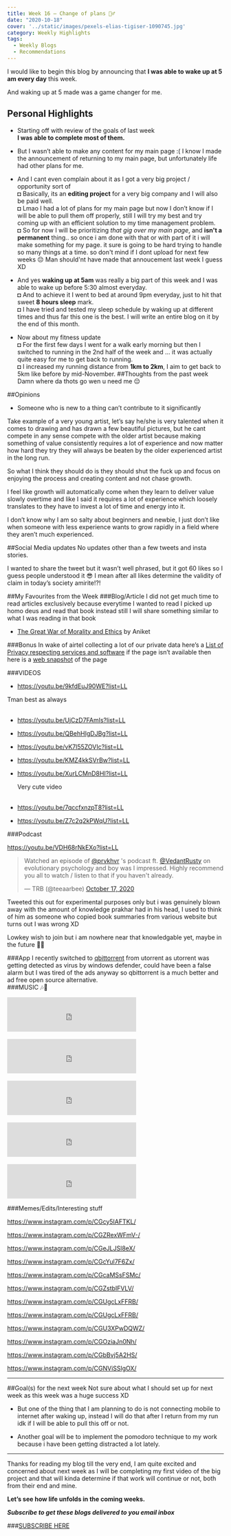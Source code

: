```yaml
---
title: Week 16 – Change of plans 🏃‍♂️
date: "2020-10-18"
cover: '../static/images/pexels-elias-tigiser-1090745.jpg'
category: Weekly Highlights
tags:
  - Weekly Blogs 
  - Recommendations 
---
```


I would like to begin this blog by announcing that **I was able to wake up at 5 am every day** this week. 

And waking up at 5 made was a game changer for me.

## Personal Highlights
-	Starting off with review of the goals of last week <br>
	**I was able to complete most of them.** 
-	But I wasn’t able to make any content for my main page :( I know I made the announcement of returning to my main page, but unfortunately life had other plans for me. 

- And I cant even complain about it as I got a very big project / opportunity sort of <br>
◘	Basically, its an **editing project** for a very big company and I will also be paid well. <br>
    ◘ Lmao I had a lot of plans for my main page but now I don’t know if I will be able to pull them off properly, still I will try my best and try coming up with an efficient solution to my time management problem. <br>
    ◘ So for now I will be prioritizing *that gig over my main page*, and **isn't a permanent** thing.. so once i am done with that or with part of it i will make something for my page. it sure is going to be hard trying to handle so many things at a time. so don't mind if I dont upload for next few weeks 😔 Man should'nt have made that annoucement last week I guess XD

-	And yes **waking up at 5am** was really a big part of this week and I was able to wake up before 5:30 almost everyday. <br>
◘	And to achieve it I went to bed at around 9pm everyday, just to hit that sweet **8 hours sleep** mark. <br> 
◘	I have tried and tested my sleep schedule by waking up at different times and thus far this one is the best. 
    I will write an entire blog on it by the end of this month.
-	Now about my fitness update <br>
◘	For the first few days I went for a walk early morning but then I switched to running in the 2nd half of the week and … it was actually quite easy for me to get back to running. <br>
◘	I increased my running distance from **1km to 2km**, I aim to get back to 5km like before by mid-November. 
##Thoughts from the past week
Damn where da thots go wen u need me 😔

##Opinions 
-	Someone who is new to a thing can’t contribute to it significantly 

Take example of a very young artist, let’s say he/she is very talented when it comes to drawing and has drawn a few beautiful pictures, but he cant compete in any sense compete with the older artist because making something of value consistently requires a lot of experience and now matter how hard they try they will always be beaten by the older experienced artist in the long run. 

So what I think they should do is they should shut the fuck up and focus on enjoying the process and creating content and not chase growth.

I feel like growth will automatically come when they learn to deliver value slowly overtime and like I said it requires a lot of experience which loosely translates to they have to invest a lot of time and energy into it.

I don’t know why I am so salty about beginners and newbie, I just don’t like when someone with less experience wants to grow rapidly in a field where they aren’t much experienced. 

##Social Media updates
No updates other than a few tweets and insta stories.

I wanted to share the tweet but it wasn’t well phrased, but it got 60 likes so I guess people understood it 😎 I mean after all likes determine the validity of claim in today’s society amirite!?! 

##My Favourites from the Week 
###Blog/Article
I did not get much time to read articles exclusively because everytime I wanted to read I picked up homo deus and read that book instead still I will share something similar to what I was reading in that book
- [The Great War of Morality and Ethics](https://theoryofnothings.com/2020/06/09/the-great-war-of-morality-and-ethics/) by Aniket 

###Bonus
In wake of airtel collecting a lot of our private data here’s a [List of Privacy respecting services and software](https://onehack.us/t/big-list-of-privacy-respecting-services-and-software/135224) if the page isn’t available then here is a [web snapshot](https://web.archive.org/web/20201018084053/https://onehack.us/t/big-list-of-privacy-respecting-services-and-software/135224) of the page

###VIDEOS

- https://youtu.be/9kfdEuJ90WE?list=LL

Tman best as always
<br><br>
- https://youtu.be/UjCzD7FAmIs?list=LL

- https://youtu.be/QBehHIgDJBg?list=LL

- https://youtu.be/vK7l55ZOVIc?list=LL

- https://youtu.be/KMZ4kkSVrBw?list=LL

- https://youtu.be/XurLCMnD8HI?list=LL

    Very cute video
<br><br>
- https://youtu.be/7qccfxnzpT8?list=LL

- https://youtu.be/Z7c2q2kPWqU?list=LL


###Podcast

https://youtu.be/VDH68rNkEXo?list=LL

<blockquote class="twitter-tweet" data-dnt="true" data-theme="dark"><p lang="en" dir="ltr">Watched an episode of <a href="https://twitter.com/prvkhvr?ref_src=twsrc%5Etfw">@prvkhvr</a> &#39;s podcast ft. <a href="https://twitter.com/VedantRusty?ref_src=twsrc%5Etfw">@VedantRusty</a> on evolutionary psychology and boy was I impressed. Highly recommend you all to watch / listen to that if you haven&#39;t already.</p>&mdash; TRB (@teeaarbee) <a href="https://twitter.com/teeaarbee/status/1317479451345629184?ref_src=twsrc%5Etfw">October 17, 2020</a></blockquote> <script async src="https://platform.twitter.com/widgets.js" charset="utf-8"></script>

Tweeted this out for experimental purposes only but i was genuinely blown away with the amount of knowledge prakhar had in his head, I used to think of him as someone who copied book summaries from various website but turns out I was wrong XD 

Lowkey wish to join but i am nowhere near that knowledgable yet, maybe in the future 🧘‍♂️

###App 
I recently switched to [qbittorrent](https://www.qbittorrent.org/) from utorrent as utorrent was getting detected as virus by windows defender, could have been a false alarm but I was tired of the ads anyway so qbittorrent is a much better and ad free open source alternative.
<br>
###MUSIC 🎶🎵

<iframe src="https://open.spotify.com/embed/track/12AjhiaIdCBGRgV1iSdPy8" width="300" height="80" frameborder="0" allowtransparency="true" allow="encrypted-media"></iframe>
<br></br>
<iframe src="https://open.spotify.com/embed/track/6u4pADuJ055iYJMi38E2I4" width="300" height="80" frameborder="0" allowtransparency="true" allow="encrypted-media"></iframe>
<br></br>
<iframe src="https://open.spotify.com/embed/track/0rV7lHQKdXW9JR2vvhaL6w" width="300" height="80" frameborder="0" allowtransparency="true" allow="encrypted-media"></iframe>
<br></br>
<iframe src="https://open.spotify.com/embed/track/1zlZxbqrIabWaH3nOJ4HdU" width="300" height="80" frameborder="0" allowtransparency="true" allow="encrypted-media"></iframe>
<br></br>
<iframe src="https://open.spotify.com/embed/track/4fXGWiVhlOLdhwRDP6pIFG" width="300" height="80" frameborder="0" allowtransparency="true" allow="encrypted-media"></iframe>

###Memes/Edits/Interesting stuff 

https://www.instagram.com/p/CGcy5IAFTKL/

https://www.instagram.com/p/CGZRexWFmV-/

https://www.instagram.com/p/CGeJLJSl8eX/

https://www.instagram.com/p/CGcYul7F6Zx/

https://www.instagram.com/p/CGcaMSsFSMc/

https://www.instagram.com/p/CGZstbIFVLV/

https://www.instagram.com/p/CGUgcLxFFRB/

https://www.instagram.com/p/CGUgcLxFFRB/

https://www.instagram.com/p/CGU3XPwDQWZ/

https://www.instagram.com/p/CGOziaJn0Nh/

https://www.instagram.com/p/CGbBvj5A2HS/

https://www.instagram.com/p/CGNViSSlgOX/

----
##Goal(s) for the next week
Not sure about what I should set up for next week as this week was a huge success XD
-	But one of the thing that I am planning to do is not connecting  mobile to internet after waking up, instead I will do that after I return from my run idk if I will be able to pull this off or not.

-	Another goal will be to implement the pomodoro technique to my work because i have been getting distracted a lot lately.

----

Thanks for reading my blog till the very end, I am quite excited and concerned about next week as I will be completing my first video of the big project and that will kinda determine if that work will continue or not, both from their end and mine.

**Let’s see how life unfolds in the coming weeks.** 


***Subscribe to get these blogs delivered to you email inbox***

###[SUBSCRIBE HERE](https://teeaarbee.com/#blog)

